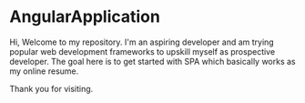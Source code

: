 # AngularApplication
Hi, Welcome to my repository.
I'm an aspiring developer and am trying popular web development frameworks to upskill myself
as prospective developer.
The goal here is to get started with SPA which basically works as my online resume.

Thank you for visiting.
